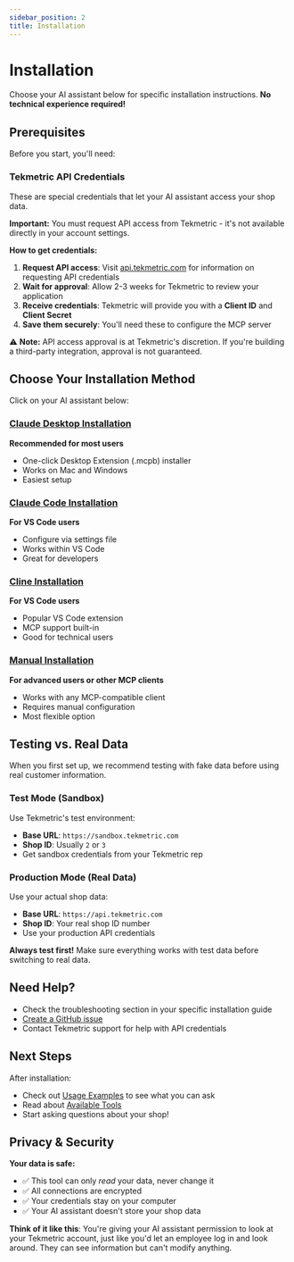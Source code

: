 ```yaml
---
sidebar_position: 2
title: Installation
---
```


# Installation

Choose your AI assistant below for specific installation instructions. **No technical experience required!**

## Prerequisites

Before you start, you'll need:

### Tekmetric API Credentials

These are special credentials that let your AI assistant access your shop data.

**Important:** You must request API access from Tekmetric - it's not available directly in your account settings.

**How to get credentials:**

1. **Request API access**: Visit [api.tekmetric.com](https://api.tekmetric.com) for information on requesting API credentials
2. **Wait for approval**: Allow 2-3 weeks for Tekmetric to review your application
3. **Receive credentials**: Tekmetric will provide you with a **Client ID** and **Client Secret**
4. **Save them securely**: You'll need these to configure the MCP server

⚠️ **Note:** API access approval is at Tekmetric's discretion. If you're building a third-party integration, approval is not guaranteed.

## Choose Your Installation Method

Click on your AI assistant below:

### [Claude Desktop Installation](./claude-desktop.md)
**Recommended for most users**
- One-click Desktop Extension (.mcpb) installer
- Works on Mac and Windows
- Easiest setup

### [Claude Code Installation](./claude-code.md)
**For VS Code users**
- Configure via settings file
- Works within VS Code
- Great for developers

### [Cline Installation](./cline.md)
**For VS Code users**
- Popular VS Code extension
- MCP support built-in
- Good for technical users

### [Manual Installation](./manual.md)
**For advanced users or other MCP clients**
- Works with any MCP-compatible client
- Requires manual configuration
- Most flexible option

## Testing vs. Real Data

When you first set up, we recommend testing with fake data before using real customer information.

### Test Mode (Sandbox)

Use Tekmetric's test environment:
- **Base URL**: `https://sandbox.tekmetric.com`
- **Shop ID**: Usually `2` or `3`
- Get sandbox credentials from your Tekmetric rep

### Production Mode (Real Data)

Use your actual shop data:
- **Base URL**: `https://api.tekmetric.com`
- **Shop ID**: Your real shop ID number
- Use your production API credentials

**Always test first!** Make sure everything works with test data before switching to real data.

## Need Help?

- Check the troubleshooting section in your specific installation guide
- [Create a GitHub issue](https://github.com/beetlebugorg/tekmetric-mcp/issues)
- Contact Tekmetric support for help with API credentials

## Next Steps

After installation:
- Check out [Usage Examples](../examples/index.md) to see what you can ask
- Read about [Available Tools](../tools/index.md)
- Start asking questions about your shop!

## Privacy & Security

**Your data is safe:**
- ✅ This tool can only *read* your data, never change it
- ✅ All connections are encrypted
- ✅ Your credentials stay on your computer
- ✅ Your AI assistant doesn't store your shop data

**Think of it like this**: You're giving your AI assistant permission to look at your Tekmetric account, just like you'd let an employee log in and look around. They can see information but can't modify anything.
